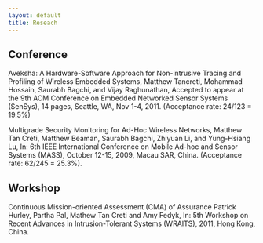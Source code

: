 ```yaml
---
layout: default
title: Reseach
---
```


Conference
----------

Aveksha: A Hardware-Software Approach for Non-intrusive Tracing and Profiling of
Wireless Embedded Systems, Matthew Tancreti, Mohammad Hossain, Saurabh Bagchi,
and Vijay Raghunathan, Accepted to appear at the 9th ACM Conference on Embedded
Networked Sensor Systems (SenSys), 14 pages, Seattle, WA, Nov 1-4, 2011.
(Acceptance rate: 24/123 = 19.5%) 

Multigrade Security Monitoring for Ad-Hoc Wireless Networks, Matthew Tan Creti,
Matthew Beaman, Saurabh Bagchi, Zhiyuan Li, and Yung-Hsiang Lu, In: 6th IEEE
International Conference on Mobile Ad-hoc and Sensor Systems (MASS), October
12-15, 2009, Macau SAR, China. (Acceptance rate: 62/245 = 25.3%).

Workshop
--------

Continuous Mission-oriented Assessment (CMA) of Assurance Patrick Hurley,
Partha Pal, Mathew Tan Creti and Amy Fedyk, In: 5th Workshop on Recent Advances
in Intrusion-Tolerant Systems (WRAITS), 2011, Hong Kong, China.

